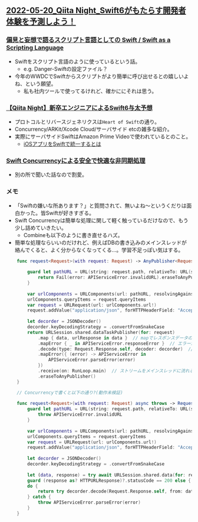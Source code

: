 ## [2022-05-20_Qiita Night_Swift6がもたらす開発者体験を予測しよう！](https://increments.connpass.com/event/246181/)

### [偏見と妄想で語るスクリプト言語としての Swift / Swift as a Scripting Language](https://speakerdeck.com/lovee/swift-as-a-scripting-language)
- Swiftをスクリプト言語のように使っているという話。
    - e.g. Danger-Swiftの設定ファイル？
- 今年のWWDCでSwiftからスクリプトがより簡単に呼び出せるとの嬉しいよね、という願望。
    - 私も社内ツールで使ってるけれど、確かににそれは思う。

### [【Qiita Night】新卒エンジニアによるSwift6与太予想](https://speakerdeck.com/eiji127/qiita-night-xin-zu-enzinianiyoruswift6yu-tai-yu-xiang)
- プロトコルとリバースジェネリクスは`Heart of Swift`の通り。
- Concurrency/ARKit/Xcode Cloud/サーバサイド etcの雑多な紹介。
- 実際にサーバサイドSwiftはAmazon Prime Videoで使われているとのこと。
    - [iOSアプリをSwiftで統一するとは](https://zenn.dev/masatsch/articles/102ea67a7de671#ios%E3%82%A2%E3%83%97%E3%83%AA%E3%82%92swift%E3%81%A7%E7%B5%B1%E4%B8%80%E3%81%99%E3%82%8B%E3%81%A8%E3%81%AF)

### [Swift Concurrencyによる安全で快適な非同期処理](https://speakerdeck.com/tattn/qiitanightswift6)
- 別の所で聞いた話なので割愛。

### メモ
- 「Swiftの嫌いな所あります？」と質問されて、無いよね〜というくだりは面白かった。皆Swiftが好きすぎる。
- Swift Concurrencyは簡単な処理に関して軽く触っているだけなので、もう少し詰めていきたい。
    - Combineも以下のように書き直せるハズ。
- 簡単な処理ならいいのだけれど、例えばDBの書き込みのメインスレッドが絡んでくると、よく分からなくなってくる…。学習不足っぽい気はする。

```swift
    func request<Request>(with request: Request) -> AnyPublisher<Request.Response, APIServiceError> where Request: APIRequestType {
        
        guard let pathURL = URL(string: request.path, relativeTo: URL(string: baseURLString)) else {
            return Fail(error: APIServiceError.invalidURL).eraseToAnyPublisher()
        }
        
        var urlComponents = URLComponents(url: pathURL, resolvingAgainstBaseURL: true)!
        urlComponents.queryItems = request.queryItems
        var request = URLRequest(url: urlComponents.url!)
        request.addValue("application/json", forHTTPHeaderField: "Accept")
        
        let decorder = JSONDecoder()
        decorder.keyDecodingStrategy = .convertFromSnakeCase
        return URLSession.shared.dataTaskPublisher(for: request)
            .map { data, urlResponse in data }  // mapでレスポンスデータのストリームに変換
            .mapError { _ in APIServiceError.responseError }  // エラーが起きたらAPIServiceError.responseErrorを返す
            .decode(type: Request.Response.self, decoder: decorder)  // デコード
            .mapError({ (error) -> APIServiceError in
                APIServiceError.parseError(error)
            })
            .receive(on: RunLoop.main)  // ストリームをメインスレッドに流れるように変換
            .eraseToAnyPublisher()
    }
```

```swift    
    // Concurrencyで書くと以下の通り?(動作未検証)
    
    func request<Request>(with request: Request) async throws -> Request.Response where Request: APIRequestType {
        guard let pathURL = URL(string: request.path, relativeTo: URL(string: baseURLString)) else {
            throw APIServiceError.invalidURL
        }
        
        var urlComponents = URLComponents(url: pathURL, resolvingAgainstBaseURL: true)!
        urlComponents.queryItems = request.queryItems
        var request = URLRequest(url: urlComponents.url!)
        request.addValue("application/json", forHTTPHeaderField: "Accept")
        
        let decorder = JSONDecoder()
        decorder.keyDecodingStrategy = .convertFromSnakeCase
        
        let (data, response) = try await URLSession.shared.data(for: request)
        guard (response as? HTTPURLResponse)?.statusCode == 200 else { throw APIServiceError.responseError }
        do {
            return try decorder.decode(Request.Response.self, from: data)
        } catch {
            throw APIServiceError.parseError(error)
        }
    }
```
